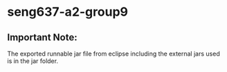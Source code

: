 # seng637-a2-group9

## Important Note:

The exported runnable jar file from eclipse including the external jars used is in the jar folder.

